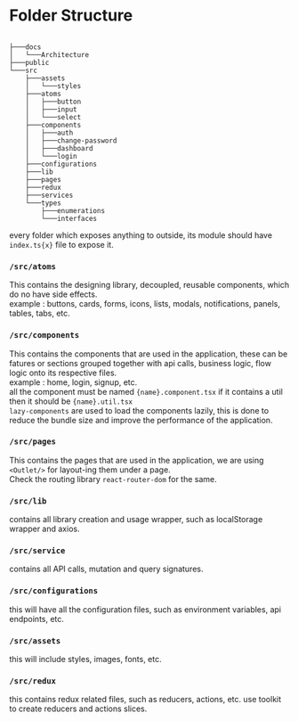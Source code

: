 # Folder Structure

```

├───docs
│   └───Architecture
├───public
└───src
    ├───assets
    │   └───styles
    ├───atoms
    │   ├───button
    │   ├───input
    │   └───select
    ├───components
    │   ├───auth
    │   ├───change-password
    │   ├───dashboard
    │   └───login
    ├───configurations
    ├───lib
    ├───pages
    ├───redux
    ├───services
    └───types
        ├───enumerations
        └───interfaces
```


every folder which exposes anything to outside, its module should have `index.ts{x}` file to expose it.

### `/src/atoms`
This contains the designing library, decoupled, reusable components, which do no have side effects.<br/>
example : buttons, cards, forms, icons, lists, modals, notifications, panels, tables, tabs, etc.

### `/src/components`
This contains the components that are used in the application, these can be fatures or sections grouped together with api calls, business logic, flow logic onto its respective files.<br/>
example : home, login, signup, etc.<br/>
all the component must be named `{name}.component.tsx` if it contains a util then it should be `{name}.util.tsx`<br/>
`lazy-components` are used to load the components lazily, this is done to reduce the bundle size and improve the performance of the application.<br/>

### `/src/pages`
This contains the pages that are used in the application, we are using `<Outlet/>` for layout-ing them under a page. <br/>
Check the routing library `react-router-dom` for the same.

### `/src/lib`
contains all library creation and usage wrapper, such as localStorage wrapper and axios.

### `/src/service`
contains all API calls, mutation and query signatures.

### `/src/configurations`
this will have all the configuration files, such as environment variables, api endpoints, etc.

### `/src/assets`
this will include styles, images, fonts, etc.

### `/src/redux`
this contains redux related files, such as reducers, actions, etc.
use toolkit to create reducers and actions slices.
